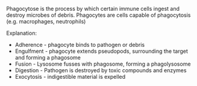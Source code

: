 Phagocytose is the process by which certain immune cells ingest and  destroy microbes of debris.
Phagocytes are cells capable of phagocytosis (e.g. macrophages, neutrophils)

Explanation: 
- Adherence - phagocyte binds to pathogen or debris
- Engulfment - phagocyte extends pseudopods, surrounding the target and forming a phagosome
- Fusion - Lysosome fusses with phagosome, forming a phagolysosome
- Digestion - Pathogen is destroyed by toxic compounds and enzymes
- Exocytosis - indigestible material is expelled